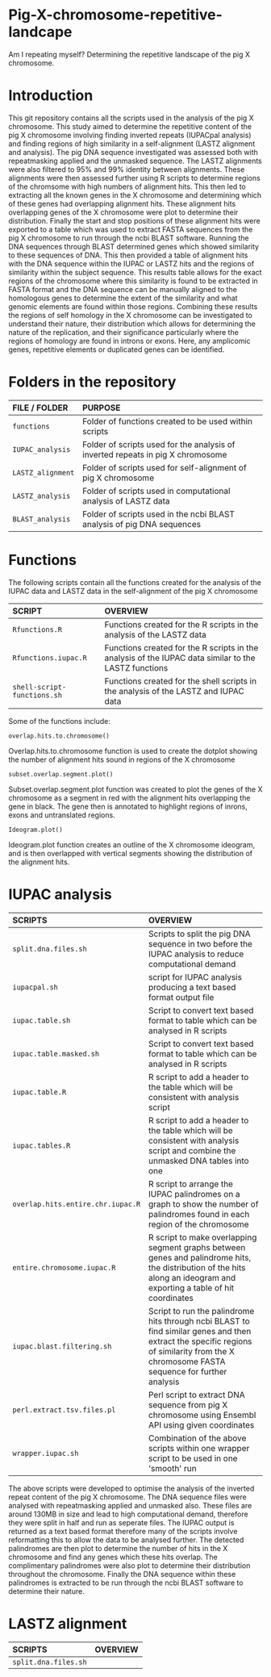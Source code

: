 # Pig-X-chromosome-repetitive-landcape
Am I repeating myself? Determining the repetitive landscape of the pig X chromosome. 

# Introduction
This git repository contains all the scripts used in the analysis of the pig X chromosome. This study aimed to determine the repetitive content of the pig X chromosome involving finding inverted repeats (IUPACpal analysis) and finding regions of high similarity in a self-alignment (LASTZ alignment and analysis). 
The pig DNA sequence investigated was assessed both with repeatmasking applied and the unmasked sequence. The LASTZ alignments were also filtered to 95% and 99% identity between alignments. 
These alignments were then assessed further using R scripts to determine regions of the chromsome with high numbers of alignment hits. This then led to extracting all the known genes in the X chromosome and determining which of these genes had overlapping alignment hits. These alignment hits overlapping genes of the X chromosome were plot to determine their distribution. Finally the start and stop positions of these alignment hits were exported to a table which was used to extract FASTA sequences from the pig X chromosome to run through the ncbi BLAST software.
Running the DNA sequences through BLAST determined genes which showed similarity to these sequences of DNA. This then provided a table of alignment hits with the DNA sequence within the IUPAC or LASTZ hits and the regions of similarity within the subject sequence. This results table allows for the exact regions of the chromosome where this similarity is found to be extracted in FASTA format and the DNA sequence can be manually aligned to the homologous genes to determine the extent of the similarity and what genomic elements are found within those regions. 
Combining these results the regions of self homology in the X chromosome can be investigated to understand their nature, their distribution which allows for determining the nature of the replication, and their significance particularly where the regions of homology are found in introns or exons. Here, any amplicomic genes, repetitive elements or duplicated genes can be identified. 

# Folders in the repository 

| FILE / FOLDER | PURPOSE |
| :--- | :--- |
| `functions` | Folder of functions created to be used within scripts 
| `IUPAC_analysis` | Folder of scripts used for the analysis of inverted repeats in pig X chromosome 
| `LASTZ_alignment` | Folder of scripts used for self-alignment of pig X chromosome
| `LASTZ_analysis` | Folder of scripts used in computational analysis of LASTZ data
| `BLAST_analysis` | Folder of scripts used in the ncbi BLAST analysis of pig DNA sequences

# Functions 
The following scripts contain all the functions created for the analysis of the IUPAC data and LASTZ data in the self-alignment of the pig X chromosome

| SCRIPT | OVERVIEW |
| :--- | :--- | 
| `Rfunctions.R` | Functions created for the R scripts in the analysis of the LASTZ data 
| `Rfunctions.iupac.R` | Functions created for the R scripts in the analysis of the IUPAC data similar to the LASTZ functions 
| `shell-script-functions.sh` | Functions created for the shell scripts in the analysis of the LASTZ and IUPAC data

Some of the functions include: 

```
overlap.hits.to.chromosome()
```
Overlap.hits.to.chromosome function is used to create the dotplot showing the number of alignment hits sound in regions of the X chromosome 

```
subset.overlap.segment.plot()
```
Subset.overlap.segment.plot function was created to plot the genes of the X chromosome as a segment in red with the alignment hits overlapping the gene in black. The gene then is annotated to highlight regions of inrons, exons and untranslated regions. 

```
Ideogram.plot()
``` 
Ideogram.plot function creates an outline of the X chromosome ideogram, and is then overlapped with vertical segments showing the distribution of the alignment hits. 

# IUPAC analysis

| SCRIPTS | OVERVIEW |
| :--- | :--- | 
| `split.dna.files.sh` | Scripts to split the pig DNA sequence in two before the IUPAC analysis to reduce computational demand
| `iupacpal.sh` |  script for IUPAC analysis producing a text based format output file 
| `iupac.table.sh` | Script to convert text based format to table which can be analysed in R scripts
| `iupac.table.masked.sh` | Script to convert text based format to table which can be analysed in R scripts
| `iupac.table.R` | R script to add a header to the table which will be consistent with analysis script
| `iupac.tables.R` | R script to add a header to the table which will be consistent with analysis script and combine the unmasked DNA tables into one
| `overlap.hits.entire.chr.iupac.R` | R script to arrange the IUPAC palindromes on a graph to show the number of palindromes found in each region of the chromosome
| `entire.chromosome.iupac.R` | R script to make overlapping segment graphs between genes and palindrome hits, the distribution of the hits along an ideogram and exporting a table of hit coordinates 
| `iupac.blast.filtering.sh` |  Script to run the palindrome hits through ncbi BLAST to find similar genes and then extract the specific regions of similarity from the X chromosome FASTA sequence for further analysis
| `perl.extract.tsv.files.pl` | Perl script to extract DNA sequence from pig X chromosome using Ensembl API using given coordinates
| `wrapper.iupac.sh` | Combination of the above scripts within one wrapper script to be used in one 'smooth' run

The above scripts were developed to optimise the analysis of the inverted repeat content of the pig X chromosome. The DNA sequence files were analysed with repeatmasking applied and unmasked also. These files are around 130MB in size and lead to high computational demand, therefore they were split in half and run as seperate files. The IUPAC output is returned as a text based format therefore many of the scripts involve reformatting this to allow the data to be analysed further. The detected palindromes are then plot to determine the number of hits in the X chromosome and find any genes which these hits overlap. The complimentary palindromes were also plot to determine their distribution throughout the chromosome. Finally the DNA sequence within these palindromes is extracted to be run through the ncbi BLAST software to determine their nature. 

# LASTZ alignment 
| SCRIPTS | OVERVIEW |
| :--- | :--- | 
| `split.dna.files.sh` | 
